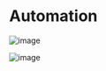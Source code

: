 # Automation

![image](https://github.com/pavanv1319/Automation/assets/133785739/2eec48ff-057a-4abb-b9d8-1348502f081b)

![image](https://github.com/pavanv1319/Automation/assets/133785739/9fac5177-1de0-4b32-a46f-d89bac579b0f)
